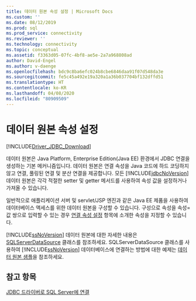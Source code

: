 ```yaml
---
title: 데이터 원본 속성 설정 | Microsoft Docs
ms.custom: ''
ms.date: 08/12/2019
ms.prod: sql
ms.prod_service: connectivity
ms.reviewer: ''
ms.technology: connectivity
ms.topic: conceptual
ms.assetid: f3363d05-07fc-4bf8-ae5e-2a7a968808ad
author: David-Engel
ms.author: v-daenge
ms.openlocfilehash: bdc9c8ba6efc024b8cbe6846daa91f07d548da3e
ms.sourcegitcommit: fe5c45a492e19a320a1a36b037704bf132dffd51
ms.translationtype: HT
ms.contentlocale: ko-KR
ms.lasthandoff: 04/08/2020
ms.locfileid: "80909509"
---
```

# <a name="setting-the-data-source-properties"></a>데이터 원본 속성 설정

[!INCLUDE[Driver_JDBC_Download](../../includes/driver_jdbc_download.md)]

데이터 원본은 Java Platform, Enterprise Edition(Java EE) 환경에서 JDBC 연결을 생성하는 기본 메커니즘입니다. 데이터 원본은 연결 속성을 Java 코드에 하드 코딩하지 않고 연결, 풀링된 연결 및 분산 연결을 제공합니다. 모든 [!INCLUDE[jdbcNoVersion](../../includes/jdbcnoversion_md.md)] 데이터 원본은 각각 적절한 setter 및 getter 메서드를 사용하여 속성 값을 설정하거나 가져올 수 있습니다.

일반적으로 애플리케이션 서버 및 servlet/JSP 엔진과 같은 Java EE 제품을 사용하여 데이터베이스 액세스를 위한 데이터 원본을 구성할 수 있습니다. 구성으로 속성을 속성=값 쌍으로 입력할 수 있는 경우 [연결 속성 설정](../../connect/jdbc/setting-the-connection-properties.md) 항목에 소개한 속성을 지정할 수 있습니다.

[!INCLUDE[ssNoVersion](../../includes/ssnoversion-md.md)] 데이터 원본에 대한 자세한 내용은 [SQLServerDataSource](../../connect/jdbc/reference/sqlserverdatasource-class.md) 클래스를 참조하세요. SQLServerDataSource 클래스를 사용하여 [!INCLUDE[ssNoVersion](../../includes/ssnoversion-md.md)] 데이터베이스에 연결하는 방법에 대한 예제는 [데이터 원본 샘플](../../connect/jdbc/data-source-sample.md)을 참조하세요.

## <a name="see-also"></a>참고 항목

[JDBC 드라이버로 SQL Server에 연결](../../connect/jdbc/connecting-to-sql-server-with-the-jdbc-driver.md)
